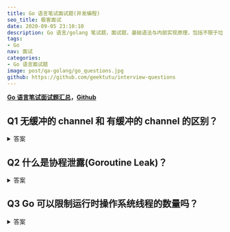 ```yaml
---
title: Go 语言笔试面试题(并发编程)
seo_title: 极客面试
date: 2020-09-05 23:10:10
description: Go 语言/golang 笔试题，面试题，基础语法与内部实现原理，包括不限于垃圾回收机制(GC)、面向对象、并发编程等。
tags:
- Go
nav: 面试
categories:
- Go 语言面试题
image: post/qa-golang/go_questions.jpg
github: https://github.com/geektutu/interview-questions
---
```


**[Go 语言笔试面试题汇总](https://geektutu.com/post/qa-golang.html)，[Github](https://github.com/geektutu/interview-questions)**

## Q1 无缓冲的 channel 和 有缓冲的 channel 的区别？

<details>
<summary>答案</summary>
<div>

对于无缓冲的 channel，发送方将阻塞该信道，直到接收方从该信道接收到数据为止，而接收方也将阻塞该信道，直到发送方将数据发送到该信道中为止。

对于有缓存的 channel，发送方在没有空插槽（缓冲区使用完）的情况下阻塞，而接收方在信道为空的情况下阻塞。

例如:

```go
func main() {
	st := time.Now()
	ch := make(chan bool)
	go func ()  {
		time.Sleep(time.Second * 2)
		<-ch
	}()
	ch <- true  // 无缓冲，发送方阻塞直到接收方接收到数据。
	fmt.Printf("cost %.1f s\n", time.Now().Sub(st).Seconds())
	time.Sleep(time.Second * 5)
}
```

```go
func main() {
	st := time.Now()
	ch := make(chan bool, 2)
	go func ()  {
		time.Sleep(time.Second * 2)
		<-ch
	}()
	ch <- true
	ch <- true // 缓冲区为 2，发送方不阻塞，继续往下执行
	fmt.Printf("cost %.1f s\n", time.Now().Sub(st).Seconds()) // cost 0.0 s
	ch <- true // 缓冲区使用完，发送方阻塞，2s 后接收方接收到数据，释放一个插槽，继续往下执行
	fmt.Printf("cost %.1f s\n", time.Now().Sub(st).Seconds()) // cost 2.0 s
	time.Sleep(time.Second * 5)
}
```


</div>
</details>

## Q2 什么是协程泄露(Goroutine Leak)？

<details>
<summary>答案</summary>
<div>

协程泄露是指协程创建后，长时间得不到释放，并且还在不断地创建新的协程，最终导致内存耗尽，程序崩溃。常见的导致协程泄露的场景有以下几种：

- 缺少接收器，导致发送阻塞

这个例子中，每执行一次 query，则启动1000个协程向信道 ch 发送数字 0，但只接收了一次，导致 999 个协程被阻塞，不能退出。

```go
func query() int {
	ch := make(chan int)
	for i := 0; i < 1000; i++ {
		go func() { ch <- 0 }()
	}
	return <-ch
}

func main() {
	for i := 0; i < 4; i++ {
		query()
		fmt.Printf("goroutines: %d\n", runtime.NumGoroutine())
	}
}
// goroutines: 1001
// goroutines: 2000
// goroutines: 2999
// goroutines: 3998
```

- 缺少发送器，导致接收阻塞

那同样的，如果启动 1000 个协程接收信道的信息，但信道并不会发送那么多次的信息，也会导致接收协程被阻塞，不能退出。

- 死锁(dead lock)

两个或两个以上的协程在执行过程中，由于竞争资源或者由于彼此通信而造成阻塞，这种情况下，也会导致协程被阻塞，不能退出。

- 无限循环(infinite loops)

这个例子中，为了避免网络等问题，采用了无限重试的方式，发送 HTTP 请求，直到获取到数据。那如果 HTTP 服务宕机，永远不可达，导致协程不能退出，发生泄漏。

```go
func request(url string, wg *sync.WaitGroup) {
	i := 0
	for {
		if _, err := http.Get(url); err == nil {
			// write to db
			break
		}
		i++
		if i >= 3 {
			break
		}
		time.Sleep(time.Second)
	}
	wg.Done()
}

func main() {
	var wg sync.WaitGroup
	for i := 0; i < 1000; i++ {
		wg.Add(1)
		go request(fmt.Sprintf("https://127.0.0.1:8080/%d", i), &wg)
	}
	wg.Wait()
}
```

</div>
</details>

## Q3 Go 可以限制运行时操作系统线程的数量吗？

<details>
<summary>答案</summary>
<div>

> The GOMAXPROCS variable limits the number of operating system threads that can execute user-level Go code simultaneously. There is no limit to the number of threads that can be blocked in system calls on behalf of Go code; those do not count against the GOMAXPROCS limit. 

可以使用环境变量 `GOMAXPROCS` 或 `runtime.GOMAXPROCS(num int)` 设置，例如：

```go
runtime.GOMAXPROCS(1) // 限制同时执行Go代码的操作系统线程数为 1
```

从官方文档的解释可以看到，`GOMAXPROCS` 限制的是同时执行用户态 Go 代码的操作系统线程的数量，但是对于被系统调用阻塞的线程数量是没有限制的。`GOMAXPROCS` 的默认值等于 CPU 的逻辑核数，同一时间，一个核只能绑定一个线程，然后运行被调度的协程。因此对于 CPU 密集型的任务，若该值过大，例如设置为 CPU 逻辑核数的 2 倍，会增加线程切换的开销，降低性能。对于 I/O 密集型应用，适当地调大该值，可以提高 I/O 吞吐率。

</div>
</details>

